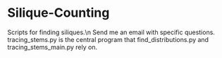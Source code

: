 # Silique-Counting
Scripts for finding siliques.\n
Send me an email with specific questions.
tracing_stems.py is the central program that find_distributions.py and tracing_stems_main.py rely on.
